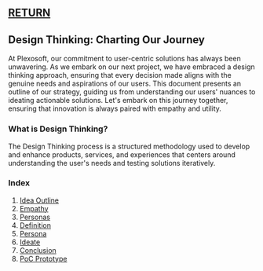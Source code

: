 ## [RETURN](https://github.com/plexoio/py/blob/main/documentation/design/overview.md)

## Design Thinking: Charting Our Journey

At Plexosoft, our commitment to user-centric solutions has always been unwavering. As we embark on our next project, we have embraced a design thinking approach, ensuring that every decision made aligns with the genuine needs and aspirations of our users. This document presents an outline of our strategy, guiding us from understanding our users' nuances to ideating actionable solutions. Let's embark on this journey together, ensuring that innovation is always paired with empathy and utility.

### What is Design Thinking?

The Design Thinking process is a structured methodology used to develop and enhance products, services, and experiences that centers around understanding the user's needs and testing solutions iteratively.

### Index
1. [Idea Outline](idea-outline/idea_outline.md)
2. [Empathy](empathy/empathy.md)
3. [Personas](personas/personas.md)
4. [Definition](definition/definition.md)
5. [Persona](persona/persona.md)
6. [Ideate](ideate/ideate.md)
7. [Conclusion](conclusion/conclusion.md)
8. [PoC Prototype](PoC/poc.md)
